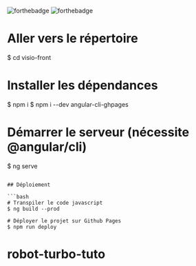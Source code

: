 ![forthebadge](https://forthebadge.com/images/badges/made-with-javascript.svg)
![forthebadge](https://forthebadge.com/images/badges/built-with-love.svg)

# Aller vers le répertoire
$ cd visio-front


# Installer les dépendances
$ npm i
$ npm i --dev angular-cli-ghpages
# Démarrer le serveur (nécessite @angular/cli)
$ ng serve
```

## Déploiement

```bash
# Transpiler le code javascript
$ ng build --prod

# Déployer le projet sur Github Pages
$ npm run deploy
```
# robot-turbo-tuto
